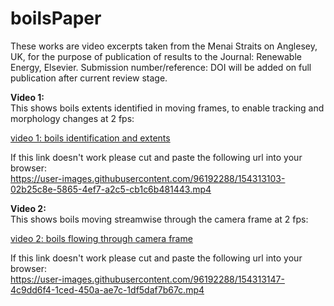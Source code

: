 # boilsPaper

These works are video excerpts taken from the Menai Straits on Anglesey, UK, for the purpose of publication of results to the Journal: Renewable Energy, Elsevier. Submission number/reference: DOI will be added on full publication after current review stage. 

**Video 1:**  
This shows boils extents identified in moving frames, to enable tracking and morphology changes at 2 fps:  

[video 1: boils identification and extents](https://user-images.githubusercontent.com/96192288/154313103-02b25c8e-5865-4ef7-a2c5-cb1c6b481443.mp4/)

If this link doesn't work please cut and paste the following url into your browser:  
https://user-images.githubusercontent.com/96192288/154313103-02b25c8e-5865-4ef7-a2c5-cb1c6b481443.mp4


**Video 2:**  
This shows boils moving streamwise through the camera frame at 2 fps:  

[video 2: boils flowing through camera frame](https://user-images.githubusercontent.com/96192288/154313147-4c9dd6f4-1ced-450a-ae7c-1df5daf7b67c.mp4/) 

If this link doesn't work please cut and paste the following url into your browser:  
https://user-images.githubusercontent.com/96192288/154313147-4c9dd6f4-1ced-450a-ae7c-1df5daf7b67c.mp4





